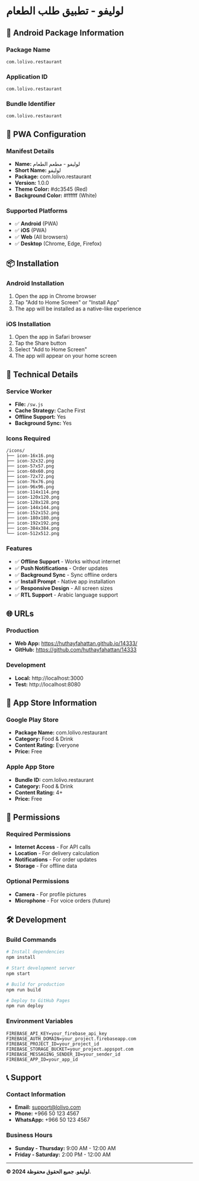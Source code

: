 # لوليفو - تطبيق طلب الطعام

## 📱 Android Package Information

### Package Name
```
com.lolivo.restaurant
```

### Application ID
```
com.lolivo.restaurant
```

### Bundle Identifier
```
com.lolivo.restaurant
```

## 🚀 PWA Configuration

### Manifest Details
- **Name:** لوليفو - مطعم الطعام
- **Short Name:** لوليفو
- **Package:** com.lolivo.restaurant
- **Version:** 1.0.0
- **Theme Color:** #dc3545 (Red)
- **Background Color:** #ffffff (White)

### Supported Platforms
- ✅ **Android** (PWA)
- ✅ **iOS** (PWA)
- ✅ **Web** (All browsers)
- ✅ **Desktop** (Chrome, Edge, Firefox)

## 📦 Installation

### Android Installation
1. Open the app in Chrome browser
2. Tap "Add to Home Screen" or "Install App"
3. The app will be installed as a native-like experience

### iOS Installation
1. Open the app in Safari browser
2. Tap the Share button
3. Select "Add to Home Screen"
4. The app will appear on your home screen

## 🔧 Technical Details

### Service Worker
- **File:** `/sw.js`
- **Cache Strategy:** Cache First
- **Offline Support:** Yes
- **Background Sync:** Yes

### Icons Required
```
/icons/
├── icon-16x16.png
├── icon-32x32.png
├── icon-57x57.png
├── icon-60x60.png
├── icon-72x72.png
├── icon-76x76.png
├── icon-96x96.png
├── icon-114x114.png
├── icon-120x120.png
├── icon-128x128.png
├── icon-144x144.png
├── icon-152x152.png
├── icon-180x180.png
├── icon-192x192.png
├── icon-384x384.png
└── icon-512x512.png
```

### Features
- ✅ **Offline Support** - Works without internet
- ✅ **Push Notifications** - Order updates
- ✅ **Background Sync** - Sync offline orders
- ✅ **Install Prompt** - Native app installation
- ✅ **Responsive Design** - All screen sizes
- ✅ **RTL Support** - Arabic language support

## 🌐 URLs

### Production
- **Web App:** https://huthayfahattan.github.io/14333/
- **GitHub:** https://github.com/huthayfahattan/14333

### Development
- **Local:** http://localhost:3000
- **Test:** http://localhost:8080

## 📱 App Store Information

### Google Play Store
- **Package Name:** com.lolivo.restaurant
- **Category:** Food & Drink
- **Content Rating:** Everyone
- **Price:** Free

### Apple App Store
- **Bundle ID:** com.lolivo.restaurant
- **Category:** Food & Drink
- **Content Rating:** 4+
- **Price:** Free

## 🔐 Permissions

### Required Permissions
- **Internet Access** - For API calls
- **Location** - For delivery calculation
- **Notifications** - For order updates
- **Storage** - For offline data

### Optional Permissions
- **Camera** - For profile pictures
- **Microphone** - For voice orders (future)

## 🛠️ Development

### Build Commands
```bash
# Install dependencies
npm install

# Start development server
npm start

# Build for production
npm run build

# Deploy to GitHub Pages
npm run deploy
```

### Environment Variables
```env
FIREBASE_API_KEY=your_firebase_api_key
FIREBASE_AUTH_DOMAIN=your_project.firebaseapp.com
FIREBASE_PROJECT_ID=your_project_id
FIREBASE_STORAGE_BUCKET=your_project.appspot.com
FIREBASE_MESSAGING_SENDER_ID=your_sender_id
FIREBASE_APP_ID=your_app_id
```

## 📞 Support

### Contact Information
- **Email:** support@lolivo.com
- **Phone:** +966 50 123 4567
- **WhatsApp:** +966 50 123 4567

### Business Hours
- **Sunday - Thursday:** 9:00 AM - 12:00 AM
- **Friday - Saturday:** 2:00 PM - 12:00 AM

---

**© 2024 لوليفو. جميع الحقوق محفوظة.**
